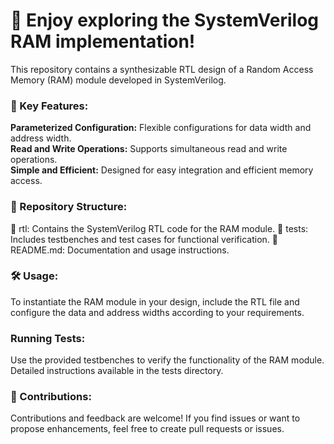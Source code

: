 # 🌟 Enjoy exploring the SystemVerilog RAM implementation!

This repository contains a synthesizable RTL design of a Random Access Memory (RAM) module developed in SystemVerilog.

### 🚀 Key Features:

**Parameterized Configuration:** Flexible configurations for data width and address width.  
**Read and Write Operations:** Supports simultaneous read and write operations.  
**Simple and Efficient:** Designed for easy integration and efficient memory access.  

### 📁 Repository Structure:

📂 rtl: Contains the SystemVerilog RTL code for the RAM module.
📂 tests: Includes testbenches and test cases for functional verification.
📄 README.md: Documentation and usage instructions.
### 🛠️ Usage:

To instantiate the RAM module in your design, include the RTL file and configure the data and address widths according to your requirements.

### Running Tests:

Use the provided testbenches to verify the functionality of the RAM module. Detailed instructions available in the tests directory.

### 📝 Contributions:

Contributions and feedback are welcome! If you find issues or want to propose enhancements, feel free to create pull requests or issues.



